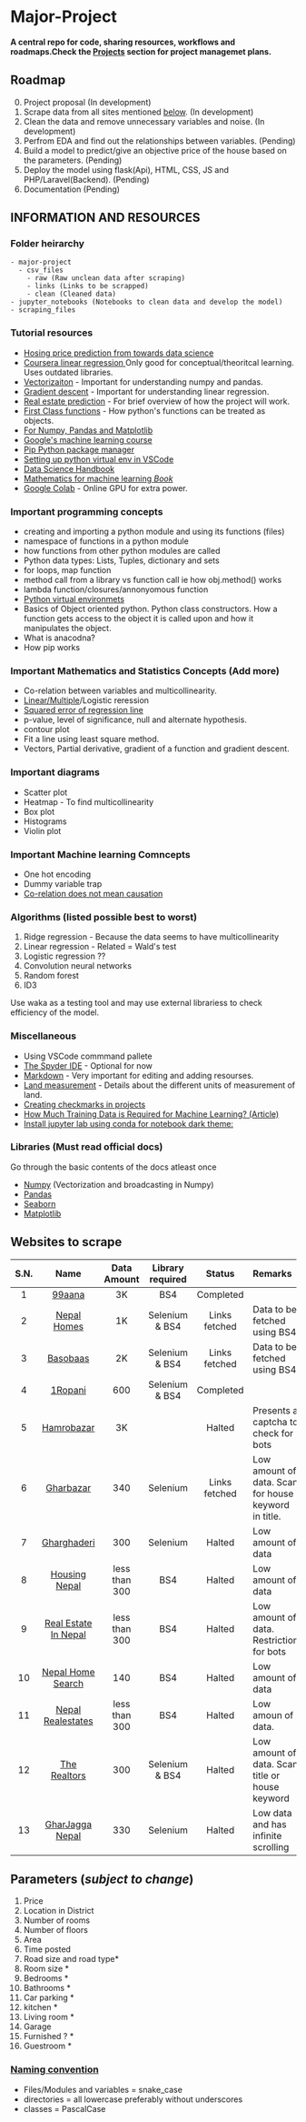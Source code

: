 # Major-Project
**A central repo for code, sharing resources, workflows and roadmaps.Check the [Projects](https://github.com/Sanoj32/Major-Project/projects) section for project managemet plans.**

## Roadmap
0) Project proposal (In development)
1) Scrape data from all sites mentioned [below](#websites-to-scrape). (In development)
2) Clean the data and remove unnecessary variables and noise. (In development)
3) Perfrom EDA and find out the relationships between variables. (Pending)
4) Build a model to predict/give an objective price of the house based on the parameters. (Pending)
5) Deploy the model using flask(Api), HTML, CSS, JS and PHP/Laravel(Backend). (Pending)
6) Documentation (Pending)

## INFORMATION AND RESOURCES

### Folder heirarchy
    - major-project
      - csv_files
        - raw (Raw unclean data after scraping)
        - links (Links to be scrapped)
        - clean (Cleaned data)
    - jupyter_notebooks (Notebooks to clean data and develop the model)
    - scraping_files
### Tutorial resources
* [Hosing price prediction from towards data science](https://towardsdatascience.com/predict-house-prices-with-machine-learning-5b475db4e1e)
* [Coursera linear regression ](https://www.coursera.org/lecture/ml-regression/using-the-fitted-line-RjYbf) Only good for conceptual/theoritcal learning. Uses outdated libraries.
* [Vectorizaiton](https://youtu.be/BR3Qx9AVHZE) - Important for understanding numpy and pandas.
* [Gradient descent](https://youtu.be/sDv4f4s2SB8) - Important for understanding linear regression.
* [Real estate prediction](https://www.youtube.com/watch?v=rdfbcdP75KI&list=PLeo1K3hjS3uu7clOTtwsp94PcHbzqpAdg) - For brief overview of how the project will work.
* [First Class functions](https://www.youtube.com/watch?v=kr0mpwqttM0&t=334s) - How python's functions can be treated as objects.
* [For Numpy, Pandas and Matplotlib](https://www.codingninjas.com/courses/online-data-science-course)
* [Google's machine learning course](https://developers.google.com/machine-learning/crash-course/ml-intro)
* [Pip Python package manager](https://youtu.be/U2ZN104hIcc)
* [Setting up python virtual env in VSCode](https://youtu.be/Wuuiga0wKdQ)
* [Data Science Handbook](https://tanthiamhuat.files.wordpress.com/2018/04/pythondatasciencehandbook.pdf)
* [Mathematics for machine learning *Book*](https://mml-book.github.io/book/mml-book.pdf)
* [Google Colab](https://www.youtube.com/watch?v=inN8seMm7UI&ab_channel=TensorFlow) - Online GPU for extra power.



### Important programming concepts
* creating and importing a python module and using its functions (files)
* namespace of functions in a python module
* how functions from other python modules are called
* Python data types: Lists, Tuples, dictionary and sets
* for loops, map function
* method call from a library vs function call ie how obj.method() works
* lambda function/closures/annonyomous function
* [Python virtual environmets](https://docs.python.org/3/library/venv.html)
* Basics of Object oriented python. Python class constructors. How a function gets access to the object it is called upon and how it manipulates the object.
* What is anacodna?
* How pip works

### Important Mathematics and Statistics Concepts (Add more)
* Co-relation between variables and multicollinearity.
* [Linear/Multiple](https://youtu.be/yIYKR4sgzI8)/Logistic reression
* [Squared error of regression line](https://www.khanacademy.org/math/statistics-probability/describing-relationships-quantitative-data/more-on-regression/v/squared-error-of-regression-line)
* p-value, level of significance, null and alternate hypothesis.
* contour plot
* Fit a line using least square method.
* Vectors, Partial derivative, gradient of a function and gradient descent.

### Important diagrams
* Scatter plot
* Heatmap - To find multicollinearity
* Box plot
* Histograms
* Violin plot


### Important Machine learning Comncepts
*  One hot encoding
*  Dummy variable trap
*  [Co-relation does not mean causation](https://www.analyticsvidhya.com/blog/2015/06/establish-causality-events/)

### Algorithms (listed possible best to worst)
1. Ridge regression - Because the data seems to have multicollinearity
2. Linear regression - Related = Wald's test
3. Logistic regression ??
4. Convolution neural networks
5. Random forest
6. ID3

Use waka as a testing tool and may use external librariess to check efficiency of the model.

### Miscellaneous
* Using VSCode commmand pallete
* [The Spyder IDE](https://www.spyder-ide.org/) - Optional for now
* [Markdown](https://guides.github.com/features/mastering-markdown/) - Very important for editing and adding resourses.
* [Land measurement](https://en.wikipedia.org/wiki/Nepalese_customary_units_of_measurement) - Details about the different units of measurement of land.
* [Creating checkmarks in projects](https://docs.github.com/en/issues/king-your-work-with-issues/creating-issues/about-task-lists)
* [How Much Training Data is Required for Machine Learning? (Article)](https://machinelearningmastery.com/much-training-data-required-machine-**learning**/)
* [Install jupyter lab using conda for notebook dark theme:](https://jupyter.org/install.html)

### Libraries (Must read official docs)
Go through the basic contents of the docs atleast once
* [Numpy](https://numpy.org/doc/stable/) (Vectorization and broadcasting in Numpy)
* [Pandas](https://pandas.pydata.org/docs/)
* [Seaborn](https://seaborn.pydata.org/introduction.htmlZ)
* [Matplotlib](https://matplotlib.org/stable/contents.html)

## Websites to scrape
| S.N.  | Name  | Data Amount  | Library required  | Status  | Remarks  |
|:-:|:-:|:-:|:-:|:-:|:---|
| 1  | [99aana](https://99aana.com/)  | 3K  | BS4  | Completed  |   |
| 2  | [Nepal Homes](https://www.nepalhomes.com/)  |  1K | Selenium & BS4  | Links fetched  | Data to be fetched using BS4  |
| 3  | [Basobaas](https://basobaas.com/)  | 2K  | Selenium & BS4  | Links fetched  | Data to be fetched using BS4  |
| 4  | [1Ropani](http://www.1ropani.com/)  | 600  | Selenium & BS4  | Completed  |   |
| 5  | [Hamrobazar](https://hamrobazar.com)  | 3K  |   | Halted  | Presents a captcha to check for bots  |
| 6  | [Gharbazar](https://www.gharbazar.com/)  | 340  | Selenium | Links fetched  | Low amount of data. Scan for house keyword in title.  |
| 7  | [Gharghaderi](https://www.gharghaderi.com/)  | 300  | Selenium  | Halted  | Low amount of data  |
| 8  | [Housing Nepal](https://housingnepal.com)  | less than 300  |  BS4 | Halted  | Low amount of data  |
| 9  |   [Real Estate In Nepal](https://www.realestateinnepal.com/)  | less than 300  | BS4  | Halted  | Low amount of data. Restriction for bots  |
| 10  | [Nepal Home Search](https://nepalhomesearch.com/)  |  140  | BS4  | Halted  | Low amount of data  |
| 11  |  [Nepal Realestates](https://nepalrealestates.com/) | less than 300  | BS4  | Halted | Low amoun of data. |
| 12  | [The Realtors](https://therealtors.com.np/property/view-all-buy)  | 300  | Selenium & BS4  | Halted  | Low amount of data. Scan title or house keyword  |
| 13  | [GharJagga Nepal](https://www.gharjagganepal.com/)  |  330 | Selenium  | Halted  | Low data and has infinite scrolling  |





## Parameters (*subject to change*)
1. Price
2. Location in District
3. Number of rooms
4. Number of floors
5. Area
6. Time posted
7. Road size and road type*
8. Room size *
9. Bedrooms *
10. Bathrooms *
11. Car parking *
12. kitchen *
13. Living room *
14. Garage
15. Furnished ? *
16. Guestroom *

### [Naming convention](https://softwareengineering.stackexchange.com/questions/308972/python-file-naming-convention)
* Files/Modules and variables = snake_case
* directories = all lowercase preferably without underscores
* classes = PascalCase



